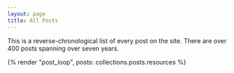 ```yaml
---
layout: page
title: All Posts
---
```


This is a reverse-chronological list of every post on the site. There are over 400 posts spanning over seven years. 

{% render "post_loop", posts: collections.posts.resources %}
